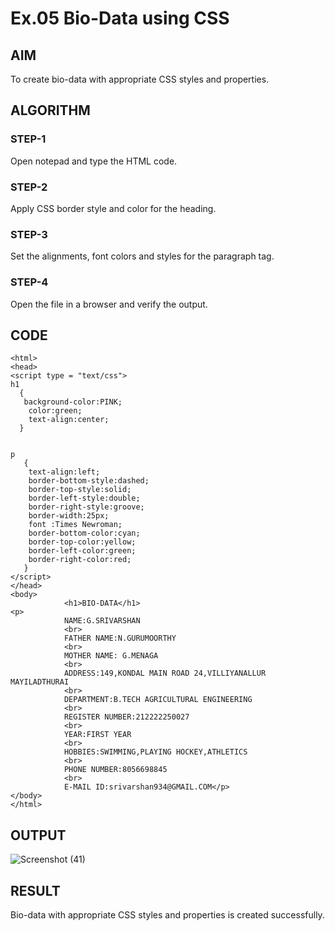 # Ex.05 Bio-Data using CSS
## AIM
  To create bio-data with appropriate CSS styles and properties.

## ALGORITHM
### STEP-1
  Open notepad and type the HTML code.

### STEP-2
  Apply CSS border style and color for the heading.

### STEP-3
  Set the alignments, font colors and styles for the paragraph tag.

### STEP-4
  Open the file in a browser and verify the output.
  
## CODE
```
<html>
<head>
<script type = "text/css">
h1
  {
   background-color:PINK;
    color:green;
    text-align:center;
  }


p
   {
    text-align:left;
    border-bottom-style:dashed;
    border-top-style:solid; 
    border-left-style:double; 
    border-right-style:groove;
    border-width:25px;
    font :Times Newroman;
    border-bottom-color:cyan;
    border-top-color:yellow;
    border-left-color:green; 
    border-right-color:red;
   }
</script>
</head>
<body>
            <h1>BIO-DATA</h1>
<p>    
            NAME:G.SRIVARSHAN
            <br>
            FATHER NAME:N.GURUMOORTHY
            <br>
            MOTHER NAME: G.MENAGA
            <br>
            ADDRESS:149,KONDAL MAIN ROAD 24,VILLIYANALLUR MAYILADTHURAI
            <br>
            DEPARTMENT:B.TECH AGRICULTURAL ENGINEERING
            <br>
            REGISTER NUMBER:212222250027
            <br>
            YEAR:FIRST YEAR
            <br>
            HOBBIES:SWIMMING,PLAYING HOCKEY,ATHLETICS
            <br>
            PHONE NUMBER:8056698845
            <br>
            E-MAIL ID:srivarshan934@GMAIL.COM</p>
</body>
</html>
```

## OUTPUT
![Screenshot (41)](https://github.com/SrivarshanGurumoorthy/Ex05_Web-Design/assets/127816583/4c0afa2c-7a6a-4e0d-b400-4382e67c20b0)


## RESULT
  Bio-data with appropriate CSS styles and properties is created successfully.
